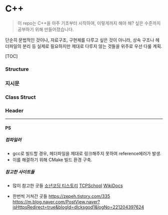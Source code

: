 # C++

> 이 repo는 C++을 아주 기초부터 시작하여, 이렇게까지 해야 해? 싶은 수준까지 공부하기 위해 만들어졌습니다.

단순히 문법적인 것이나, 자료구조, 구현체를 다루고 싶은 것이 아니라,
상속 구조나 헤더파일의 분리 등 실제로 필요하지만 제대로 다루지 않는 것들을 위주로 우선 다룰 계획.

[TOC]

### Structure

### 지시문

### Class Struct

### Header

---
#### PS
##### 컴파일러
- gcc로 빌드할 경우, 헤더파일을 제대로 링크해주지 못하여 reference에러가 발생.
- 이를 해결하기 위해 CMake 빌드 환경 구축.


##### 참고한 사이트들

- 많이 참고한 곳들
[소년코딩 티스토리](https://boycoding.tistory.com)
[TCPSchool](http://www.tcpschool.com/c/c_prepro_macroFunc)
[WikiDocs](https://wikidocs.net/46945)

- 한번씩 거쳐간 곳들
https://zepeh.tistory.com/335
https://m.blog.naver.com/PostView.naver?isHttpsRedirect=true&blogId=dlcksgod1&logNo=221204397624
